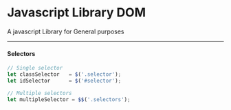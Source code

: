# Javascript Library DOM

A javascript Library for General purposes

___
#### Selectors

```javascript
// Single selector
let classSelector   = $('.selector');
let idSelector      = $('#selector');

// Multiple selectors
let multipleSelector = $$('.selectors');
```